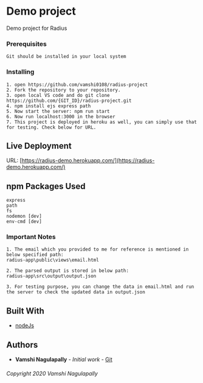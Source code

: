 # Demo project

Demo project for Radius

### Prerequisites

```
Git should be installed in your local system
```

### Installing

```
1. open https://github.com/vamshi0108/radius-project
2. Fork the repository to your repository.
3. open local VS code and do git clone https://github.com/{GIT_ID}/radius-project.git
4. npm install ejs express path
5. Now start the server: npm run start
6. Now run localhost:3000 in the browser
7. This project is deployed in heroku as well, you can simply use that for testing. Check below for URL.
```

## Live Deployment

URL: [https://radius-demo.herokuapp.com/](https://radius-demo.herokuapp.com/)


## npm Packages Used

```
express
path
fs
nodemon [dev]
env-cmd [dev]
```

### Important Notes

```
1. The email which you provided to me for reference is mentioned in below specified path:
radius-app\public\views\email.html

2. The parsed output is stored in below path:
radius-app\src\output\output.json

3. For testing purpose, you can change the data in email.html and run the server to check the updated data in output.json
```

## Built With

- [nodeJs](https://nodejs.org/en/)

## Authors

- **Vamshi Nagulapally** - _Initial work_ - [Git](https://github.com/vamshi0108)

###### Copyright 2020 Vamshi Nagulapally
